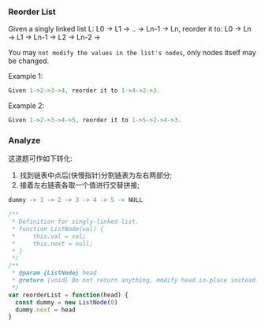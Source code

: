 ### Reorder List

Given a singly linked list L: L0 → L1 → .. → Ln-1 → Ln,
reorder it to: L0 → Ln → L1 → Ln-1 → L2 → Ln-2 →

You may `not modify the values in the list's nodes`, only nodes itself may be changed.

Example 1:

```js
Given 1->2->3->4, reorder it to 1->4->2->3.
```

Example 2:

```js
Given 1->2->3->4->5, reorder it to 1->5->2->4->3.
```

### Analyze

这道题可作如下转化:
  1. 找到链表中点后(快慢指针)分割链表为左右两部分;
  2. 接着左右链表各取一个值进行交替拼接;

```js
dummy -> 1 -> 2 -> 3 -> 4 -> 5 -> NULL
```

```js
/**
 * Definition for singly-linked list.
 * function ListNode(val) {
 *     this.val = val;
 *     this.next = null;
 * }
 */
/**
 * @param {ListNode} head
 * @return {void} Do not return anything, modify head in-place instead.
 */
var reorderList = function(head) {
  const dummy = new ListNode(0)
  dummy.next = head
}
```